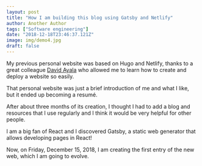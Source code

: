 ```yaml
---
layout: post
title: "How I am building this blog using Gatsby and Netlify"
author: Another Author
tags: ["Software engineering"]
date: "2018-12-18T23:46:37.121Z"
image: img/demo4.jpg
draft: false
---
```



My previous personal website was based on Hugo and Netlify, thanks to a great colleague [David Ayala](https://www.davidayala.eu/) who allowed me to learn how to create and deploy a website so easily.

That personal website was just a brief introduction of me and what I like, but it ended up becoming a resumé.

After about three months of its creation, I thought I had to add a blog and resources that I use regularly and I think it would be very helpful for other people.

I am a big fan of React and I discovered Gatsby, a static web generator that allows developing pages in React!

Now, on Friday, December 15, 2018, I am creating the first entry of the new web, which I am going to evolve. 